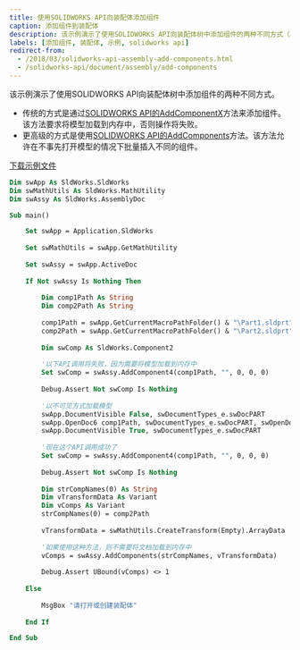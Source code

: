 ```yaml
---
title: 使用SOLIDWORKS API向装配体添加组件
caption: 添加组件到装配体
description: 该示例演示了使用SOLIDWORKS API向装配体树中添加组件的两种不同方式（单个组件添加或批量添加）
labels: [添加组件, 装配体, 示例, solidworks api]
redirect-from:
  - /2018/03/solidworks-api-assembly-add-components.html
  - /solidworks-api/document/assembly/add-components
---
```

该示例演示了使用SOLIDWORKS API向装配体树中添加组件的两种不同方式。

* 传统的方式是通过[SOLIDWORKS API的AddComponentX](https://help.solidworks.com/2015/english/api/sldworksapi/SOLIDWORKS.Interop.sldworks~SOLIDWORKS.Interop.sldworks.IAssemblyDoc~AddComponent5.html)方法来添加组件。该方法要求将模型加载到内存中，否则操作将失败。
* 更高级的方式是使用[SOLIDWORKS API的AddComponents](https://help.solidworks.com/2012/english/api/sldworksapi/SolidWorks.Interop.sldworks~SolidWorks.Interop.sldworks.IAssemblyDoc~AddComponents3.html)方法。该方法允许在不事先打开模型的情况下批量插入不同的组件。

[下载示例文件](parts.zip)

~~~ vb
Dim swApp As SldWorks.SldWorks
Dim swMathUtils As SldWorks.MathUtility
Dim swAssy As SldWorks.AssemblyDoc

Sub main()

    Set swApp = Application.SldWorks
    
    Set swMathUtils = swApp.GetMathUtility
    
    Set swAssy = swApp.ActiveDoc
    
    If Not swAssy Is Nothing Then
        
        Dim comp1Path As String
        Dim comp2Path As String
        
        comp1Path = swApp.GetCurrentMacroPathFolder() & "\Part1.sldprt"
        comp2Path = swApp.GetCurrentMacroPathFolder() & "\Part2.sldprt"
        
        Dim swComp As SldWorks.Component2
        
        '以下API调用将失败，因为需要将模型加载到内存中
        Set swComp = swAssy.AddComponent4(comp1Path, "", 0, 0, 0)
        
        Debug.Assert Not swComp Is Nothing
                
        '以不可见方式加载模型
        swApp.DocumentVisible False, swDocumentTypes_e.swDocPART
        swApp.OpenDoc6 comp1Path, swDocumentTypes_e.swDocPART, swOpenDocOptions_e.swOpenDocOptions_Silent, "", 0, 0
        swApp.DocumentVisible True, swDocumentTypes_e.swDocPART
        
        '现在这个API调用成功了
        Set swComp = swAssy.AddComponent4(comp1Path, "", 0, 0, 0)
        
        Debug.Assert Not swComp Is Nothing
        
        Dim strCompNames(0) As String
        Dim vTransformData As Variant
        Dim vComps As Variant
        strCompNames(0) = comp2Path
        
        vTransformData = swMathUtils.CreateTransform(Empty).ArrayData
        
        '如果使用这种方法，则不需要将文档加载到内存中
        vComps = swAssy.AddComponents(strCompNames, vTransformData)
    
        Debug.Assert UBound(vComps) <> 1
        
    Else
        
        MsgBox "请打开或创建装配体"
        
    End If

End Sub


~~~